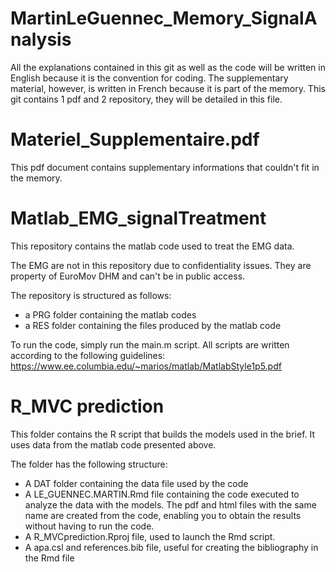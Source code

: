 # MartinLeGuennec_Memory_SignalAnalysis
 
 All the explanations contained in this git as well as the code will be written in English because it is the convention for coding. The supplementary material, however, is written in French because it is part of the memory.
 This git contains 1 pdf and 2 repository, they will be detailed in this file.
 
 # Materiel_Supplementaire.pdf

This pdf document contains supplementary informations that couldn't fit in the memory.


# Matlab_EMG_signalTreatment

This repository contains the matlab code used to treat the EMG data. 

The EMG are not in this repository due to confidentiality issues. They are property of EuroMov DHM and can't be in public access.


The repository is structured as follows: 
- a PRG folder containing the matlab codes
- a RES folder containing the files produced by the matlab code

To run the code, simply run the main.m script.
All scripts are written according to the following guidelines: https://www.ee.columbia.edu/~marios/matlab/MatlabStyle1p5.pdf


# R_MVC prediction 

This folder contains the R script that builds the models used in the brief. It uses data from the matlab code presented above.

The folder has the following structure:
- A DAT folder containing the data file used by the code 
- A LE_GUENNEC.MARTIN.Rmd file containing the code executed to analyze the data with the models. The pdf and html files with the same name are created from the code, enabling you to obtain the results without having to run the code. 
- A R_MVCprediction.Rproj file, used to launch the Rmd script.
- A apa.csl and references.bib file, useful for creating the bibliography in the Rmd file